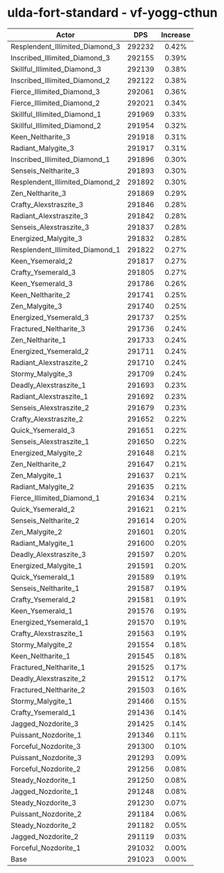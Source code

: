 # ulda-fort-standard - vf-yogg-cthun
| Actor | DPS | Increase |
|---|:---:|:---:|
|Resplendent_Illimited_Diamond_3|292232|0.42%|
|Inscribed_Illimited_Diamond_3|292155|0.39%|
|Skillful_Illimited_Diamond_3|292139|0.38%|
|Inscribed_Illimited_Diamond_2|292122|0.38%|
|Fierce_Illimited_Diamond_3|292061|0.36%|
|Fierce_Illimited_Diamond_2|292021|0.34%|
|Skillful_Illimited_Diamond_1|291969|0.33%|
|Skillful_Illimited_Diamond_2|291954|0.32%|
|Keen_Neltharite_3|291918|0.31%|
|Radiant_Malygite_3|291917|0.31%|
|Inscribed_Illimited_Diamond_1|291896|0.30%|
|Senseis_Neltharite_3|291893|0.30%|
|Resplendent_Illimited_Diamond_2|291892|0.30%|
|Zen_Neltharite_3|291869|0.29%|
|Crafty_Alexstraszite_3|291846|0.28%|
|Radiant_Alexstraszite_3|291842|0.28%|
|Senseis_Alexstraszite_3|291837|0.28%|
|Energized_Malygite_3|291832|0.28%|
|Resplendent_Illimited_Diamond_1|291822|0.27%|
|Keen_Ysemerald_2|291817|0.27%|
|Crafty_Ysemerald_3|291805|0.27%|
|Keen_Ysemerald_3|291786|0.26%|
|Keen_Neltharite_2|291741|0.25%|
|Zen_Malygite_3|291740|0.25%|
|Energized_Ysemerald_3|291737|0.25%|
|Fractured_Neltharite_3|291736|0.24%|
|Zen_Neltharite_1|291733|0.24%|
|Energized_Ysemerald_2|291711|0.24%|
|Radiant_Alexstraszite_2|291710|0.24%|
|Stormy_Malygite_3|291709|0.24%|
|Deadly_Alexstraszite_1|291693|0.23%|
|Radiant_Alexstraszite_1|291692|0.23%|
|Senseis_Alexstraszite_2|291679|0.23%|
|Crafty_Alexstraszite_2|291652|0.22%|
|Quick_Ysemerald_3|291651|0.22%|
|Senseis_Alexstraszite_1|291650|0.22%|
|Energized_Malygite_2|291648|0.21%|
|Zen_Neltharite_2|291647|0.21%|
|Zen_Malygite_1|291637|0.21%|
|Radiant_Malygite_2|291635|0.21%|
|Fierce_Illimited_Diamond_1|291634|0.21%|
|Quick_Ysemerald_2|291621|0.21%|
|Senseis_Neltharite_2|291614|0.20%|
|Zen_Malygite_2|291601|0.20%|
|Radiant_Malygite_1|291600|0.20%|
|Deadly_Alexstraszite_3|291597|0.20%|
|Energized_Malygite_1|291591|0.20%|
|Quick_Ysemerald_1|291589|0.19%|
|Senseis_Neltharite_1|291587|0.19%|
|Crafty_Ysemerald_2|291581|0.19%|
|Keen_Ysemerald_1|291576|0.19%|
|Energized_Ysemerald_1|291570|0.19%|
|Crafty_Alexstraszite_1|291563|0.19%|
|Stormy_Malygite_2|291554|0.18%|
|Keen_Neltharite_1|291545|0.18%|
|Fractured_Neltharite_1|291525|0.17%|
|Deadly_Alexstraszite_2|291512|0.17%|
|Fractured_Neltharite_2|291503|0.16%|
|Stormy_Malygite_1|291466|0.15%|
|Crafty_Ysemerald_1|291436|0.14%|
|Jagged_Nozdorite_3|291425|0.14%|
|Puissant_Nozdorite_1|291346|0.11%|
|Forceful_Nozdorite_3|291300|0.10%|
|Puissant_Nozdorite_3|291293|0.09%|
|Forceful_Nozdorite_2|291256|0.08%|
|Steady_Nozdorite_1|291250|0.08%|
|Jagged_Nozdorite_1|291248|0.08%|
|Steady_Nozdorite_3|291230|0.07%|
|Puissant_Nozdorite_2|291184|0.06%|
|Steady_Nozdorite_2|291182|0.05%|
|Jagged_Nozdorite_2|291119|0.03%|
|Forceful_Nozdorite_1|291032|0.00%|
|Base|291023|0.00%|
